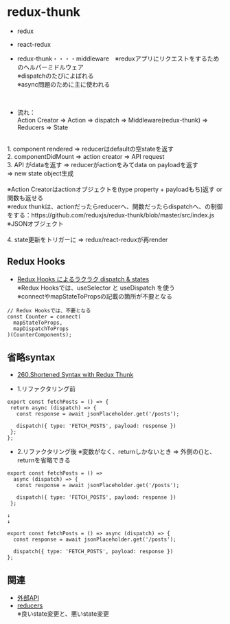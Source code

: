 # redux-thunk

- redux
- react-redux

- redux-thunk・・・・middleware　※reduxアプリにリクエストをするためのヘルパーミドルウェア<br>
※dispatchのたびによばれる<br>
※async問題のために主に使われる<br>
<br>

- 流れ：<br>
Action Creator => Action => dispatch => Middleware(redux-thunk) => Reducers => State<br>
<br>
1. component rendered => reducerはdefaultの空stateを返す<br>
2. componentDidMount => action creator => API request <br>
3. API がdataを返す => reducerがactionをみてdata on payloadを返す<br>
 => new state object生成 <br>
<br>
 ※Action Creatorはactionオブジェクトを(type property + payloadもち)返す or 関数も返せる<br>
 ※redux thunkは、actionだったらreducerへ、関数だったらdispatchへ、の制御をする：https://github.com/reduxjs/redux-thunk/blob/master/src/index.js <br>
 ※JSONオブジェクト<br>
 <br>
4. state更新をトリガーに => redux/react-reduxが再render <br>

## Redux Hooks
- [Redux Hooks によるラクラク dispatch & states](https://qiita.com/Ouvill/items/569384e5c8c7ce78f98e) <br>
※Redux Hooksでは、useSelector と useDispatch を使う <br>
※connectやmapStateToPropsの記載の箇所が不要となる
```
// Redux Hooksでは、不要となる
const Counter = connect(
  mapStateToProps,
  mapDispatchToProps
)(CounterComponents);
```

## 省略syntax
- [260.Shortened Syntax with Redux Thunk](https://www.udemy.com/course/react-redux/learn/lecture/12586868#overview)


- 1.リファクタリング前
```
export const fetchPosts = () => {
 return async (dispatch) => {
   const response = await jsonPlaceholder.get('/posts');
   
   dispatch({ type: 'FETCH_POSTS', payload: response })
 };
};

```

- 2.リファクタリング後 ※変数がなく、returnしかないとき => 外側の{}と、returnを省略できる
```
export const fetchPosts = () => 
  async (dispatch) => {
   const response = await jsonPlaceholder.get('/posts');
   
   dispatch({ type: 'FETCH_POSTS', payload: response })
 };

↓
↓

export const fetchPosts = () => async (dispatch) => {
  const response = await jsonPlaceholder.get('/posts');
   
  dispatch({ type: 'FETCH_POSTS', payload: response })
};
```

## 関連
- [外部API](https://github.com/endw0901/react_typescript/blob/main/api.md)
- [reducers](https://github.com/endw0901/react_typescript/edit/main/reducers.md) <br>
※良いstate変更と、悪いstate変更<br>
